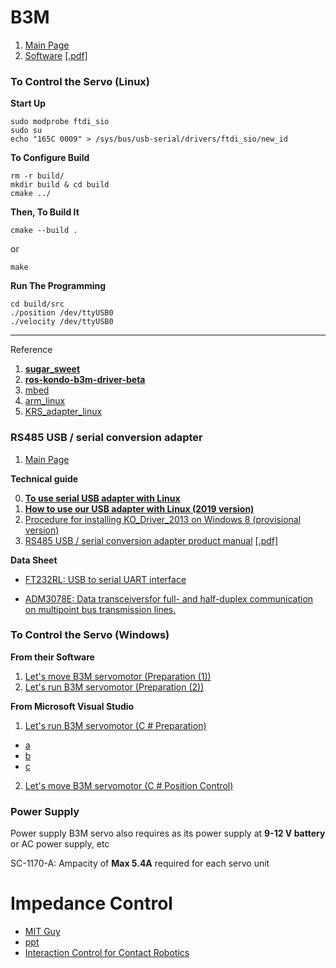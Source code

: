 
# B3M

1. [Main Page](https://kondo-robot.com/product/03092)
2. [Software](https://kondo-robot.com/faq/b3m-series-software-manualenglish) [[.pdf]](https://kondo-robot.com/w/wp-content/uploads/B3M_SoftwareManual1.2.0.2_en.pdf)


### To Control the Servo (Linux)


**Start Up**

```
sudo modprobe ftdi_sio
sudo su
echo "165C 0009" > /sys/bus/usb-serial/drivers/ftdi_sio/new_id

```

**To Configure Build**
```
rm -r build/
mkdir build & cd build
cmake ../
```

**Then, To Build It**
```
cmake --build .
```
or
```
make
```

**Run The Programming**

```
cd build/src
./position /dev/ttyUSB0
./velocity /dev/ttyUSB0
```

****

Reference

1. **[sugar_sweet](https://github.com/sugarsweetrobotics/libb3m)**
2. **[ros-kondo-b3m-driver-beta](https://github.com/AriYu/ros-kondo-b3m-driver-beta)**
3. [mbed](https://os.mbed.com/users/sgrsn/code/B3MServo/)
4. [arm_linux](https://github.com/servo/servo/wiki/Building-on-ARM-desktop-Linux)
5. [KRS_adapter_linux](https://github.com/longjie/kondo_motor)

### RS485 USB / serial conversion adapter

1. [Main Page](https://kondo-robot.com/product/02133)

**Technical guide**

0. **[To use serial USB adapter with Linux](https://kondo-robot.com/faq/usb-adapter-for-linux)**
1. **[How to use our USB adapter with Linux (2019 version)](https://kondo-robot.com/faq/usb_adapter_for_linux_2019)**
2. [Procedure for installing KO_Driver_2013 on Windows 8 (provisional version)](https://kondo-robot.com/faq/ko_driver_2013-install-windows8)
3. [RS485 USB / serial conversion adapter product manual](https://kondo-robot.com/faq/rs485usbserial_adp_manual) [[.pdf]]()

**Data Sheet**

* [FT232RL: USB to serial UART interface](https://www.ftdichip.com/Support/Documents/DataSheets/ICs/DS_FT232R.pdf)

* [ADM3078E: Data transceiversfor full- and half-duplex communication on multipoint bus transmission lines. ](https://www.analog.com/media/en/technical-documentation/data-sheets/ADM3070E_3071E_3072E_3073E_3074E_3075E_3076E_3077E_3078E.pdf)



### To Control the Servo (Windows)

**From their Software**

1. [Let's move B3M servomotor (Preparation (1))](https://kondo-robot.com/faq/b3m_settings1)
2. [Let's run B3M servomotor (Preparation (2))](https://kondo-robot.com/faq/b3m_settings2)

**From Microsoft Visual Studio**
1. [Let's run B3M servomotor (C # Preparation)](https://kondo-robot.com/faq/b3mwinprogram1)
  * [a](https://www.dotnetperls.com/form)
  * [b](https://www.freetutes.com/learn-vb6-advanced/lesson6/p2.html)
  * [c](https://www.winehq.org/)
2. [Let's move B3M servomotor (C # Position Control)](https://kondo-robot.com/faq/b3mwinprogram2)

### Power Supply

Power supply
B3M servo also requires as its power supply at **9-12 V battery** or AC power supply, etc

SC-1170-A: Ampacity of **Max 5.4A** required for each servo unit

# Impedance Control

* [MIT Guy](http://www.matthematic.com/projects/mit/2.740/jumper.html)
* [ppt](http://www.adrlab.org/archive/forcecontrol11.pdf)
* [Interaction Control for Contact Robotics](https://www.youtube.com/watch?v=GjKy3EFs3g8)



